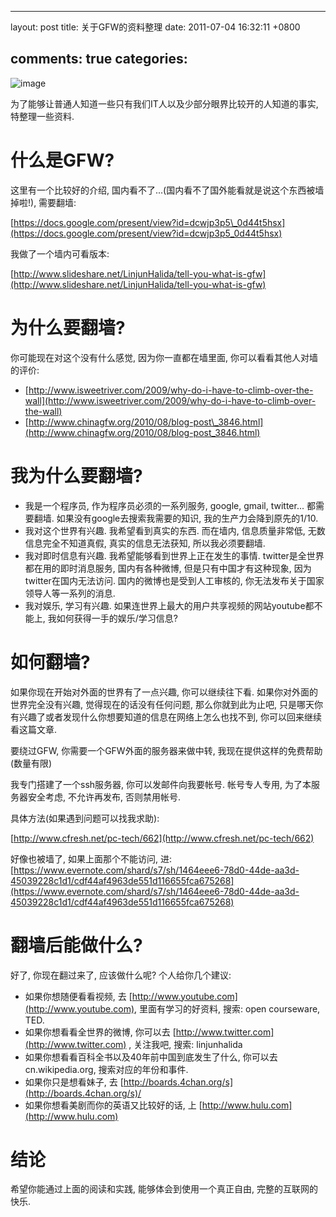 
---
layout: post
title: 关于GFW的资料整理
date: 2011-07-04 16:32:11 +0800

comments: true
categories: 
---

![image](http://velanlee.files.wordpress.com/2010/06/gfw.jpeg)

为了能够让普通人知道一些只有我们IT人以及少部分眼界比较开的人知道的事实,
特整理一些资料.

什么是GFW?
==========

这里有一个比较好的介绍,
国内看不了...(国内看不了国外能看就是说这个东西被墙掉啦!), 需要翻墙:

[https://docs.google.com/present/view?id=dcwjp3p5\_0d44t5hsx](https://docs.google.com/present/view?id=dcwjp3p5_0d44t5hsx)

我做了一个墙内可看版本:

[http://www.slideshare.net/LinjunHalida/tell-you-what-is-gfw](http://www.slideshare.net/LinjunHalida/tell-you-what-is-gfw)

为什么要翻墙?
=============

你可能现在对这个没有什么感觉, 因为你一直都在墙里面,
你可以看看其他人对墙的评价:

-   [http://www.isweetriver.com/2009/why-do-i-have-to-climb-over-the-wall](http://www.isweetriver.com/2009/why-do-i-have-to-climb-over-the-wall)
-   [http://www.chinagfw.org/2010/08/blog-post\_3846.html](http://www.chinagfw.org/2010/08/blog-post_3846.html)

我为什么要翻墙?
===============

-   我是一个程序员, 作为程序员必须的一系列服务, google, gmail,
    twitter... 都需要翻墙. 如果没有google去搜索我需要的知识,
    我的生产力会降到原先的1/10.
-   我对这个世界有兴趣. 我希望看到真实的东西. 而在墙内, 信息质量非常低,
    无数信息完全不知道真假, 真实的信息无法获知, 所以我必须要翻墙.
-   我对即时信息有兴趣. 我希望能够看到世界上正在发生的事情.
    twitter是全世界都在用的即时消息服务, 国内有各种微博,
    但是只有中国才有这种现象, 因为twitter在国内无法访问.
    国内的微博也是受到人工审核的,
    你无法发布关于国家领导人等一系列的消息.
-   我对娱乐, 学习有兴趣.
    如果连世界上最大的用户共享视频的网站youtube都不能上,
    我如何获得一手的娱乐/学习信息?

如何翻墙?
=========

如果你现在开始对外面的世界有了一点兴趣, 你可以继续往下看.
如果你对外面的世界完全没有兴趣, 觉得现在的话没有任何问题,
那么你就到此为止吧,
只是哪天你有兴趣了或者发现什么你想要知道的信息在网络上怎么也找不到,
你可以回来继续看这篇文章.

要绕过GFW, 你需要一个GFW外面的服务器来做中转,
我现在提供这样的免费帮助(数量有限)

我专门搭建了一个ssh服务器, 你可以发邮件向我要帐号. 帐号专人专用,
为了本服务器安全考虑, 不允许再发布, 否则禁用帐号.

具体方法(如果遇到问题可以找我求助):

[http://www.cfresh.net/pc-tech/662](http://www.cfresh.net/pc-tech/662)

好像也被墙了, 如果上面那个不能访问, 进:
[https://www.evernote.com/shard/s7/sh/1464eee6-78d0-44de-aa3d-45039228c1d1/cdf44af4963de551d116655fca675268](https://www.evernote.com/shard/s7/sh/1464eee6-78d0-44de-aa3d-45039228c1d1/cdf44af4963de551d116655fca675268)

翻墙后能做什么?
===============

好了, 你现在翻过来了, 应该做什么呢? 个人给你几个建议:

-   如果你想随便看看视频, 去
    [http://www.youtube.com](http://www.youtube.com),
    里面有学习的好资料, 搜索: open courseware, TED.
-   如果你想看看全世界的微博, 你可以去
    [http://www.twitter.com](http://www.twitter.com) , 关注我吧, 搜索:
    linjunhalida
-   如果你想看看百科全书以及40年前中国到底发生了什么,
    你可以去cn.wikipedia.org, 搜索对应的年份和事件.
-   如果你只是想看妹子, 去
    [http://boards.4chan.org/s](http://boards.4chan.org/s)/
-   如果你想看美剧而你的英语又比较好的话, 上
    [http://www.hulu.com](http://www.hulu.com)

结论
====

希望你能通过上面的阅读和实践, 能够体会到使用一个真正自由,
完整的互联网的快乐.